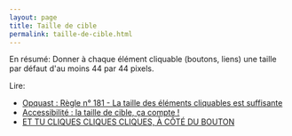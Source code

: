 ```yaml
---
layout: page
title: Taille de cible
permalink: taille-de-cible.html
---
```


En résumé: Donner à chaque élément cliquable (boutons, liens) une taille par défaut d'au moins 44 par 44 pixels.

Lire:

* [Opquast : Règle n° 181 - La taille des éléments cliquables est suffisante](https://checklists.opquast.com/fr/assurance-qualite-web/la-taille-des-elements-cliquables-est-suffisante)
* [Accessibilité : la taille de cible, ça compte !](https://koena.net/accessibilite-de-la-taille-de-cible/)
* [ET TU CLIQUES CLIQUES CLIQUES, À CÔTÉ DU BOUTON](https://www.24joursdeweb.fr/2019/et-tu-cliques-a-cote-du-bouton/)